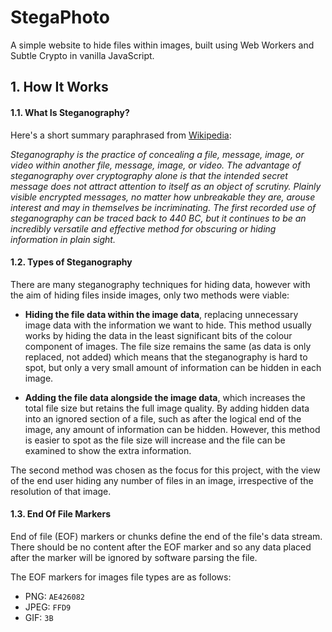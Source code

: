 # StegaPhoto

A simple website to hide files within images, built using Web Workers and Subtle Crypto in vanilla JavaScript.

## 1. How It Works

#### 1.1. What Is Steganography?

Here's a short summary paraphrased from [Wikipedia](https://en.wikipedia.org/wiki/Steganography):

_Steganography is the practice of concealing a file, message, image, or video within another file, message, image, or video. The advantage of steganography over cryptography alone is that the intended secret message does not attract attention to itself as an object of scrutiny. Plainly visible encrypted messages, no matter how unbreakable they are, arouse interest and may in themselves be incriminating. The first recorded use of steganography can be traced back to 440 BC, but it continues to be an incredibly versatile and effective method for obscuring or hiding information in plain sight._

#### 1.2. Types of Steganography

There are many steganography techniques for hiding data, however with the aim of hiding files inside images, only two methods were viable:

* **Hiding the file data within the image data**, replacing unnecessary image data with the information we want to hide. This method usually works by hiding the data in the least significant bits of the colour component of images. The file size remains the same (as data is only replaced, not added) which means that the steganography is hard to spot, but only a very small amount of information can be hidden in each image.

* **Adding the file data alongside the image data**, which increases the total file size but retains the full image quality. By adding hidden data into an ignored section of a file, such as after the logical end of the image, any amount of information can be hidden. However, this method is easier to spot as the file size will increase and the file can be examined to show the extra information.

The second method was chosen as the focus for this project, with the view of the end user hiding any number of files in an image, irrespective of the resolution of that image.

#### 1.3. End Of File Markers

End of file (EOF) markers or chunks define the end of the file's data stream. There should be no content after the EOF marker and so any data placed after the marker will be ignored by software parsing the file.

The EOF markers for images file types are as follows:

* PNG: `AE426082`
* JPEG: `FFD9`
* GIF: `3B`
